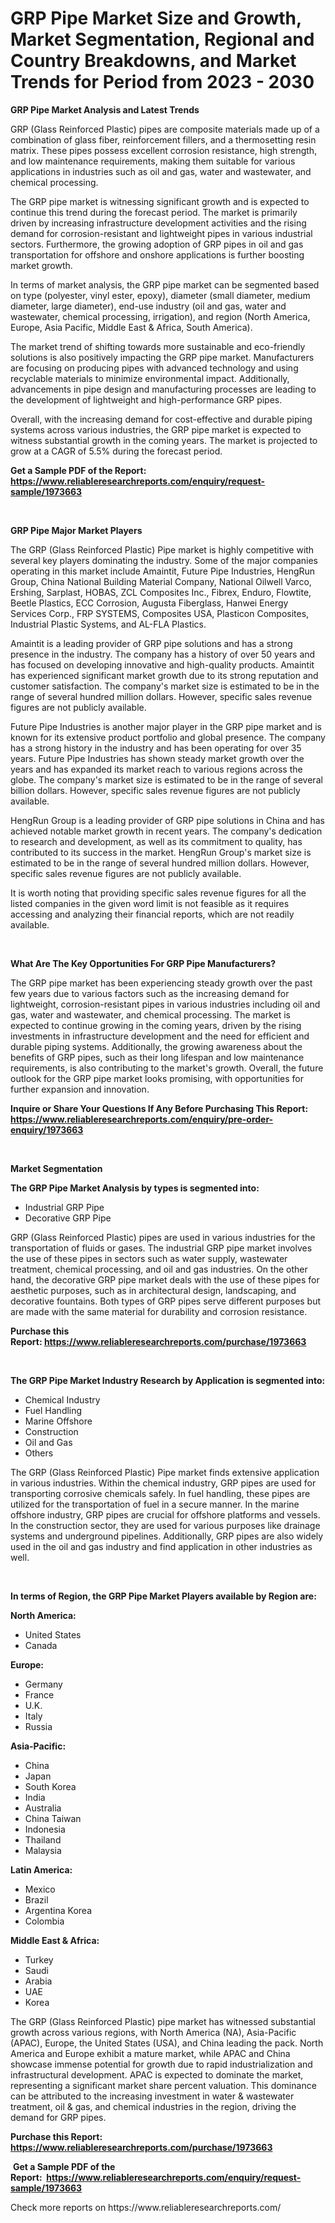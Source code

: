 <p><h1>GRP Pipe Market Size and Growth, Market Segmentation, Regional and Country Breakdowns, and Market Trends for Period from 2023 -  2030</h1></p><p><strong>GRP Pipe Market Analysis and Latest Trends</strong></p>
<p><p>GRP (Glass Reinforced Plastic) pipes are composite materials made up of a combination of glass fiber, reinforcement fillers, and a thermosetting resin matrix. These pipes possess excellent corrosion resistance, high strength, and low maintenance requirements, making them suitable for various applications in industries such as oil and gas, water and wastewater, and chemical processing.</p><p>The GRP pipe market is witnessing significant growth and is expected to continue this trend during the forecast period. The market is primarily driven by increasing infrastructure development activities and the rising demand for corrosion-resistant and lightweight pipes in various industrial sectors. Furthermore, the growing adoption of GRP pipes in oil and gas transportation for offshore and onshore applications is further boosting market growth.</p><p>In terms of market analysis, the GRP pipe market can be segmented based on type (polyester, vinyl ester, epoxy), diameter (small diameter, medium diameter, large diameter), end-use industry (oil and gas, water and wastewater, chemical processing, irrigation), and region (North America, Europe, Asia Pacific, Middle East & Africa, South America).</p><p>The market trend of shifting towards more sustainable and eco-friendly solutions is also positively impacting the GRP pipe market. Manufacturers are focusing on producing pipes with advanced technology and using recyclable materials to minimize environmental impact. Additionally, advancements in pipe design and manufacturing processes are leading to the development of lightweight and high-performance GRP pipes.</p><p>Overall, with the increasing demand for cost-effective and durable piping systems across various industries, the GRP pipe market is expected to witness substantial growth in the coming years. The market is projected to grow at a CAGR of 5.5% during the forecast period.</p></p>
<p><strong>Get a Sample PDF of the Report:&nbsp; <a href="https://www.reliableresearchreports.com/enquiry/request-sample/1973663">https://www.reliableresearchreports.com/enquiry/request-sample/1973663</a></strong></p>
<p>&nbsp;</p>
<p><strong>GRP Pipe Major Market Players</strong></p>
<p><p>The GRP (Glass Reinforced Plastic) Pipe market is highly competitive with several key players dominating the industry. Some of the major companies operating in this market include Amaintit, Future Pipe Industries, HengRun Group, China National Building Material Company, National Oilwell Varco, Ershing, Sarplast, HOBAS, ZCL Composites Inc., Fibrex, Enduro, Flowtite, Beetle Plastics, ECC Corrosion, Augusta Fiberglass, Hanwei Energy Services Corp., FRP SYSTEMS, Composites USA, Plasticon Composites, Industrial Plastic Systems, and AL-FLA Plastics.</p><p>Amaintit is a leading provider of GRP pipe solutions and has a strong presence in the industry. The company has a history of over 50 years and has focused on developing innovative and high-quality products. Amaintit has experienced significant market growth due to its strong reputation and customer satisfaction. The company's market size is estimated to be in the range of several hundred million dollars. However, specific sales revenue figures are not publicly available.</p><p>Future Pipe Industries is another major player in the GRP pipe market and is known for its extensive product portfolio and global presence. The company has a strong history in the industry and has been operating for over 35 years. Future Pipe Industries has shown steady market growth over the years and has expanded its market reach to various regions across the globe. The company's market size is estimated to be in the range of several billion dollars. However, specific sales revenue figures are not publicly available.</p><p>HengRun Group is a leading provider of GRP pipe solutions in China and has achieved notable market growth in recent years. The company's dedication to research and development, as well as its commitment to quality, has contributed to its success in the market. HengRun Group's market size is estimated to be in the range of several hundred million dollars. However, specific sales revenue figures are not publicly available.</p><p>It is worth noting that providing specific sales revenue figures for all the listed companies in the given word limit is not feasible as it requires accessing and analyzing their financial reports, which are not readily available.</p></p>
<p>&nbsp;</p>
<p><strong>What Are The Key Opportunities For GRP Pipe Manufacturers?</strong></p>
<p><p>The GRP pipe market has been experiencing steady growth over the past few years due to various factors such as the increasing demand for lightweight, corrosion-resistant pipes in various industries including oil and gas, water and wastewater, and chemical processing. The market is expected to continue growing in the coming years, driven by the rising investments in infrastructure development and the need for efficient and durable piping systems. Additionally, the growing awareness about the benefits of GRP pipes, such as their long lifespan and low maintenance requirements, is also contributing to the market's growth. Overall, the future outlook for the GRP pipe market looks promising, with opportunities for further expansion and innovation.</p></p>
<p><strong>Inquire or Share Your Questions If Any Before Purchasing This Report: <a href="https://www.reliableresearchreports.com/enquiry/pre-order-enquiry/1973663">https://www.reliableresearchreports.com/enquiry/pre-order-enquiry/1973663</a></strong></p>
<p>&nbsp;</p>
<p><strong>Market Segmentation</strong></p>
<p><strong>The GRP Pipe Market Analysis by types is segmented into:</strong></p>
<p><ul><li>Industrial GRP Pipe</li><li>Decorative GRP Pipe</li></ul></p>
<p><p>GRP (Glass Reinforced Plastic) pipes are used in various industries for the transportation of fluids or gases. The industrial GRP pipe market involves the use of these pipes in sectors such as water supply, wastewater treatment, chemical processing, and oil and gas industries. On the other hand, the decorative GRP pipe market deals with the use of these pipes for aesthetic purposes, such as in architectural design, landscaping, and decorative fountains. Both types of GRP pipes serve different purposes but are made with the same material for durability and corrosion resistance.</p></p>
<p><strong>Purchase this Report:&nbsp;<a href="https://www.reliableresearchreports.com/purchase/1973663">https://www.reliableresearchreports.com/purchase/1973663</a></strong></p>
<p>&nbsp;</p>
<p><strong>The GRP Pipe Market Industry Research by Application is segmented into:</strong></p>
<p><ul><li>Chemical Industry</li><li>Fuel Handling</li><li>Marine Offshore</li><li>Construction</li><li>Oil and Gas</li><li>Others</li></ul></p>
<p><p>The GRP (Glass Reinforced Plastic) Pipe market finds extensive application in various industries. Within the chemical industry, GRP pipes are used for transporting corrosive chemicals safely. In fuel handling, these pipes are utilized for the transportation of fuel in a secure manner. In the marine offshore industry, GRP pipes are crucial for offshore platforms and vessels. In the construction sector, they are used for various purposes like drainage systems and underground pipelines. Additionally, GRP pipes are also widely used in the oil and gas industry and find application in other industries as well.</p></p>
<p>&nbsp;</p>
<p><strong>In terms of Region, the GRP Pipe Market Players available by Region are:</strong></p>
<p>
    <p> <strong> North America: </strong>
        <ul>
            <li>United States</li>
            <li>Canada</li>
        </ul>
        </p> 
    <p> <strong> Europe: </strong>
        <ul>
            <li>Germany</li>
            <li>France</li>
            <li>U.K.</li>
            <li>Italy</li>
            <li>Russia</li>
        </ul>
        </p> 
    <p> <strong> Asia-Pacific: </strong>
        <ul>
            <li>China</li>
            <li>Japan</li>
            <li>South Korea</li>
            <li>India</li>
            <li>Australia</li>
            <li>China Taiwan</li>
            <li>Indonesia</li>
            <li>Thailand</li>
            <li>Malaysia</li>
        </ul>
        </p> 
    <p> <strong> Latin America: </strong>
        <ul>
            <li>Mexico</li>
            <li>Brazil</li>
            <li>Argentina Korea</li>
            <li>Colombia</li>
        </ul>
        </p> 
    <p> <strong> Middle East & Africa: </strong>
        <ul>
            <li>Turkey</li>
            <li>Saudi</li>
            <li>Arabia</li>
            <li>UAE</li>
            <li>Korea</li>
        </ul>
    </p>
    </p>
<p><p>The GRP (Glass Reinforced Plastic) pipe market has witnessed substantial growth across various regions, with North America (NA), Asia-Pacific (APAC), Europe, the United States (USA), and China leading the pack. North America and Europe exhibit a mature market, while APAC and China showcase immense potential for growth due to rapid industrialization and infrastructural development. APAC is expected to dominate the market, representing a significant market share percent valuation. This dominance can be attributed to the increasing investment in water & wastewater treatment, oil & gas, and chemical industries in the region, driving the demand for GRP pipes.</p></p>
<p><strong>Purchase this Report: <a href="https://www.reliableresearchreports.com/purchase/1973663">https://www.reliableresearchreports.com/purchase/1973663</a></strong></p>
<p>&nbsp;<strong>Get a Sample PDF of the Report:&nbsp;&nbsp;<a href="https://www.reliableresearchreports.com/enquiry/request-sample/1973663">https://www.reliableresearchreports.com/enquiry/request-sample/1973663</a></strong></p>
<p><strong></strong></p>
<p>Check more reports on https://www.reliableresearchreports.com/</p>